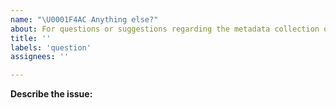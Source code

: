```yaml
---
name: "\U0001F4AC Anything else?"
about: For questions or suggestions regarding the metadata collection or markdown generation, please refer to the best-of-lists/best-of-generator repository.
title: ''
labels: 'question'
assignees: ''

---
```


<!--
For questions or suggestions regarding the project metadata collection or markdown generation, please refer to the best-of-generator repository: https://github.com/best-of-lists/best-of-generator
-->

**Describe the issue:**

<!-- Describe your issue, but please be descriptive! Include screenshots, logs, code or other info to help explain your problem -->
